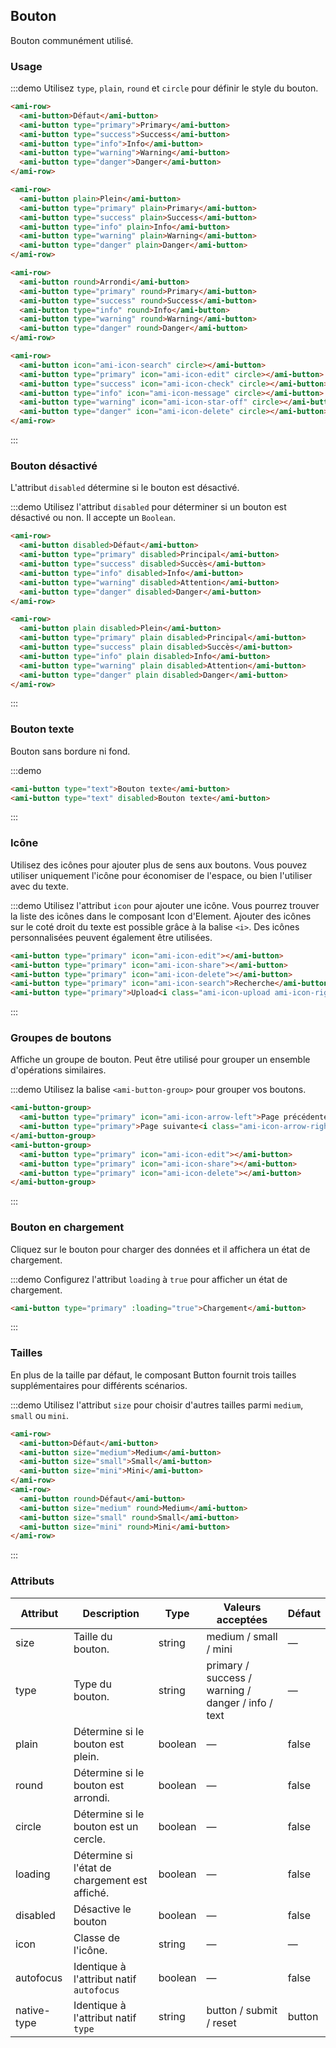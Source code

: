 ## Bouton

Bouton communément utilisé.

### Usage

:::demo Utilisez `type`, `plain`, `round` et `circle` pour définir le style du bouton.

```html
<ami-row>
  <ami-button>Défaut</ami-button>
  <ami-button type="primary">Primary</ami-button>
  <ami-button type="success">Success</ami-button>
  <ami-button type="info">Info</ami-button>
  <ami-button type="warning">Warning</ami-button>
  <ami-button type="danger">Danger</ami-button>
</ami-row>

<ami-row>
  <ami-button plain>Plein</ami-button>
  <ami-button type="primary" plain>Primary</ami-button>
  <ami-button type="success" plain>Success</ami-button>
  <ami-button type="info" plain>Info</ami-button>
  <ami-button type="warning" plain>Warning</ami-button>
  <ami-button type="danger" plain>Danger</ami-button>
</ami-row>

<ami-row>
  <ami-button round>Arrondi</ami-button>
  <ami-button type="primary" round>Primary</ami-button>
  <ami-button type="success" round>Success</ami-button>
  <ami-button type="info" round>Info</ami-button>
  <ami-button type="warning" round>Warning</ami-button>
  <ami-button type="danger" round>Danger</ami-button>
</ami-row>

<ami-row>
  <ami-button icon="ami-icon-search" circle></ami-button>
  <ami-button type="primary" icon="ami-icon-edit" circle></ami-button>
  <ami-button type="success" icon="ami-icon-check" circle></ami-button>
  <ami-button type="info" icon="ami-icon-message" circle></ami-button>
  <ami-button type="warning" icon="ami-icon-star-off" circle></ami-button>
  <ami-button type="danger" icon="ami-icon-delete" circle></ami-button>
</ami-row>
```
:::

### Bouton désactivé

L'attribut `disabled` détermine si le bouton est désactivé.

:::demo Utilisez l'attribut `disabled` pour déterminer si un bouton est désactivé ou non. Il accepte un `Boolean`.

```html
<ami-row>
  <ami-button disabled>Défaut</ami-button>
  <ami-button type="primary" disabled>Principal</ami-button>
  <ami-button type="success" disabled>Succès</ami-button>
  <ami-button type="info" disabled>Info</ami-button>
  <ami-button type="warning" disabled>Attention</ami-button>
  <ami-button type="danger" disabled>Danger</ami-button>
</ami-row>

<ami-row>
  <ami-button plain disabled>Plein</ami-button>
  <ami-button type="primary" plain disabled>Principal</ami-button>
  <ami-button type="success" plain disabled>Succès</ami-button>
  <ami-button type="info" plain disabled>Info</ami-button>
  <ami-button type="warning" plain disabled>Attention</ami-button>
  <ami-button type="danger" plain disabled>Danger</ami-button>
</ami-row>
```
:::

### Bouton texte

Bouton sans bordure ni fond.

:::demo

```html
<ami-button type="text">Bouton texte</ami-button>
<ami-button type="text" disabled>Bouton texte</ami-button>
```
:::

### Icône

Utilisez des icônes pour ajouter plus de sens aux boutons. Vous pouvez utiliser uniquement l'icône pour économiser de l'espace, ou bien l'utiliser avec du texte.

:::demo Utilisez l'attribut `icon` pour ajouter une icône. Vous pourrez trouver la liste des icônes dans le composant Icon d'Element. Ajouter des icônes sur le coté droit du texte est possible grâce à la balise `<i>`. Des icônes personnalisées peuvent également être utilisées.

```html
<ami-button type="primary" icon="ami-icon-edit"></ami-button>
<ami-button type="primary" icon="ami-icon-share"></ami-button>
<ami-button type="primary" icon="ami-icon-delete"></ami-button>
<ami-button type="primary" icon="ami-icon-search">Recherche</ami-button>
<ami-button type="primary">Upload<i class="ami-icon-upload ami-icon-right"></i></ami-button>
```
:::

### Groupes de boutons

Affiche un groupe de bouton. Peut être utilisé pour grouper un ensemble d'opérations similaires.

:::demo Utilisez la balise `<ami-button-group>` pour grouper vos boutons.

```html
<ami-button-group>
  <ami-button type="primary" icon="ami-icon-arrow-left">Page précédente</ami-button>
  <ami-button type="primary">Page suivante<i class="ami-icon-arrow-right ami-icon-right"></i></ami-button>
</ami-button-group>
<ami-button-group>
  <ami-button type="primary" icon="ami-icon-edit"></ami-button>
  <ami-button type="primary" icon="ami-icon-share"></ami-button>
  <ami-button type="primary" icon="ami-icon-delete"></ami-button>
</ami-button-group>
```
:::

### Bouton en chargement

Cliquez sur le bouton pour charger des données et il affichera un état de chargement.

:::demo Configurez l'attribut `loading` à `true` pour afficher un état de chargement.

```html
<ami-button type="primary" :loading="true">Chargement</ami-button>
```
:::

### Tailles

En plus de la taille par défaut, le composant Button fournit trois tailles supplémentaires pour différents scénarios.

:::demo Utilisez l'attribut `size` pour choisir d'autres tailles parmi `medium`, `small` ou `mini`.

```html
<ami-row>
  <ami-button>Défaut</ami-button>
  <ami-button size="medium">Medium</ami-button>
  <ami-button size="small">Small</ami-button>
  <ami-button size="mini">Mini</ami-button>
</ami-row>
<ami-row>
  <ami-button round>Défaut</ami-button>
  <ami-button size="medium" round>Medium</ami-button>
  <ami-button size="small" round>Small</ami-button>
  <ami-button size="mini" round>Mini</ami-button>
</ami-row>
```
:::

### Attributs
| Attribut      | Description    | Type      | Valeurs acceptées       | Défaut   |
|---------- |-------- |---------- |-------------  |-------- |
| size     | Taille du bouton.   | string  |   medium / small / mini            |    —     |
| type     | Type du bouton.   | string    |   primary / success / warning / danger / info / text |     —    |
| plain     | Détermine si le bouton est plein.   | boolean    | — | false   |
| round     | Détermine si le bouton est arrondi.   | boolean    | — | false   |
| circle     | Détermine si le bouton est un cercle.   | boolean    | — | false   |
| loading   | Détermine si l'état de chargement est affiché.   | boolean    | — | false   |
| disabled  | Désactive le bouton    | boolean   | —   | false   |
| icon  | Classe de l'icône. | string   |  —  |  —  |
| autofocus  | Identique à l'attribut natif `autofocus` | boolean   |  —  |  false  |
| native-type | Identique à l'attribut natif `type` | string | button / submit / reset | button |
